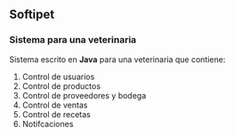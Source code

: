## Softipet
### Sistema para una veterinaria

Sistema escrito en **Java** para una veterinaria que contiene:

1. Control de usuarios
2. Control de productos
3. Control de proveedores y bodega
4. Control de ventas
5. Control de recetas
6. Notifcaciones

